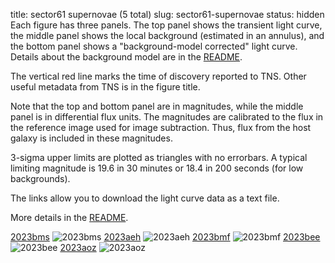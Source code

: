 title: sector61 supernovae (5 total)
slug: sector61-supernovae
status: hidden
  Each figure has three panels.  The top panel shows the transient light curve, the middle panel shows the local background (estimated in an annulus), and the bottom panel shows a "background-model corrected" light curve. Details about the background model are in the [README]({filename}../README/README.md). 
 
 The vertical red line marks the time of discovery reported to TNS. Other useful metadata from TNS is in the figure title.

 Note that the top and bottom panel are in magnitudes, while the middle panel is in differential flux units. The magnitudes are calibrated to the flux in the reference image used for image subtraction. Thus, flux from the host galaxy is included in these magnitudes. 

  3-sigma upper limits are plotted as triangles with no errorbars. A typical limiting magnitude is 19.6 in 30 minutes or 18.4 in 200 seconds (for low backgrounds).

The links allow you to download the light curve data as a text file. 

More details in the [README]({filename}../README/README.md).


[2023bms]({static}../..//light_curves/sector61/lc_2023bms_cleaned)
![2023bms]({static}../../images/sector61/lc_2023bms_cleaned.png)
[2023aeh]({static}../..//light_curves/sector61/lc_2023aeh_cleaned)
![2023aeh]({static}../../images/sector61/lc_2023aeh_cleaned.png)
[2023bmf]({static}../..//light_curves/sector61/lc_2023bmf_cleaned)
![2023bmf]({static}../../images/sector61/lc_2023bmf_cleaned.png)
[2023bee]({static}../..//light_curves/sector61/lc_2023bee_cleaned)
![2023bee]({static}../../images/sector61/lc_2023bee_cleaned.png)
[2023aoz]({static}../..//light_curves/sector61/lc_2023aoz_cleaned)
![2023aoz]({static}../../images/sector61/lc_2023aoz_cleaned.png)
